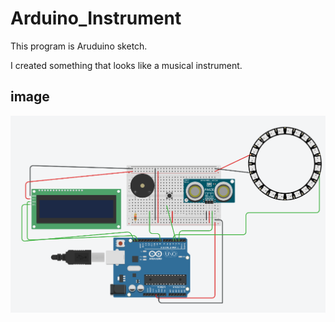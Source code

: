 # Arduino_Instrument

This program is Aruduino sketch.

I created something that looks like a musical instrument.

## image
![Arduino_Instrument image](https://github.com/rainbow0210/Arduino_Instrument/blob/main/images/image.png?raw=true)
